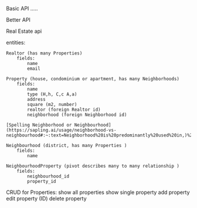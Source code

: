 Basic API
.....

Better API

Real Estate api

entities:

    Realtor (has many Properties)
        fields:
            name
            email

    Property (house, condominium or apartment, has many Neighborhoods) 
        fields:
            name
            type (H,h, C,c A,a)
            address
            square (m2, number)
            realtor (foreign Realtor id)
            neighborhood (foreign Neighborhood id)

    [Spelling Neighborhood or Neighbourhood](https://sapling.ai/usage/neighborhood-vs-neighbourhood#:~:text=Neighborhood%20is%20predominantly%20used%20in,)%20(%20en%2DGB%20).")

    Neighbourhood (district, has many Properties ) 
        fields:
            name

    NeighbourhoodProperty (pivot describes many to many relationship ) 
        fields:
            neighbourhood_id
            property_id


CRUD for Properties:
    show all properties
    show single property
    add property
    edit property (ID)
    delete property
